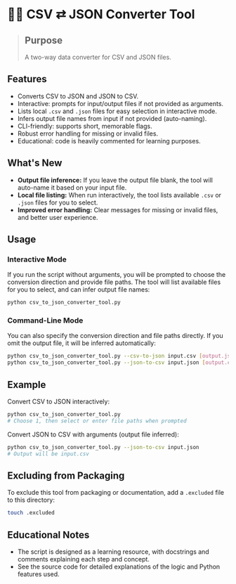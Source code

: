 # 🧙‍♂️ CSV ⇄ JSON Converter Tool

> ## Purpose 
> A two-way data converter for CSV and JSON files.

## Features
- Converts CSV to JSON and JSON to CSV.
- Interactive: prompts for input/output files if not provided as arguments.
- Lists local `.csv` and `.json` files for easy selection in interactive mode.
- Infers output file names from input if not provided (auto-naming).
- CLI-friendly: supports short, memorable flags.
- Robust error handling for missing or invalid files.
- Educational: code is heavily commented for learning purposes.

## What's New
- **Output file inference:** If you leave the output file blank, the tool will auto-name it based on your input file.
- **Local file listing:** When run interactively, the tool lists available `.csv` or `.json` files for you to select.
- **Improved error handling:** Clear messages for missing or invalid files, and better user experience.

## Usage

### Interactive Mode
If you run the script without arguments, you will be prompted to choose the conversion direction and provide file paths. The tool will list available files for you to select, and can infer output file names:

```bash
python csv_to_json_converter_tool.py
```

### Command-Line Mode
You can also specify the conversion direction and file paths directly. If you omit the output file, it will be inferred automatically:

```bash
python csv_to_json_converter_tool.py --csv-to-json input.csv [output.json]
python csv_to_json_converter_tool.py --json-to-csv input.json [output.csv]
```

## Example

Convert CSV to JSON interactively:
```bash
python csv_to_json_converter_tool.py
# Choose 1, then select or enter file paths when prompted
```

Convert JSON to CSV with arguments (output file inferred):
```bash
python csv_to_json_converter_tool.py --json-to-csv input.json
# Output will be input.csv
```

## Excluding from Packaging
To exclude this tool from packaging or documentation, add a `.excluded` file to this directory:
```bash
touch .excluded
```

## Educational Notes
- The script is designed as a learning resource, with docstrings and comments explaining each step and concept.
- See the source code for detailed explanations of the logic and Python features used.
